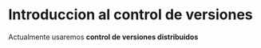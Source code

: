 # Introduccion al control de versiones 

Actualmente usaremos **control de versiones distribuidos** 